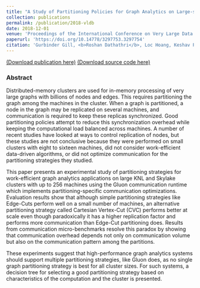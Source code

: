 ```yaml
---
title: "A Study of Partitioning Policies for Graph Analytics on Large-scale Distributed Platforms"
collection: publications
permalink: /publication/2018-vldb
date: 2018-12-01
venue: 'Proceedings of the International Conference on Very Large Data Bases (PVLDB)'
paperurl: 'https://doi.org/10.14778/3297753.3297754'
citation: 'Gurbinder Gill, <b>Roshan Dathathri</b>, Loc Hoang, Keshav Pingali, “A Study of Partitioning Policies for Graph Analytics on Large-scale Distributed Platforms,” Proceedings of the 45th International Conference on Very Large Data Bases (PVLDB), 12(4): 321-334, December 2018.'
---
```

[(Download publication here)](https://www.cs.utexas.edu/~roshan/PartitioningStudy.pdf) [(Download source code here)](https://github.com/IntelligentSoftwareSystems/Galois)

### Abstract

Distributed-memory clusters are used for in-memory processing of very large graphs with billions of nodes and edges. This requires partitioning the graph among the machines in the cluster. When a graph is partitioned, a node in the graph may be replicated on several machines, and communication is required to keep these replicas synchronized. Good partitioning policies attempt to reduce this synchronization overhead while keeping the computational load balanced across machines. A number of recent studies have looked at ways to control replication of nodes, but these studies are not conclusive because they were performed on small clusters with eight to sixteen machines, did not consider work-efficient data-driven algorithms, or did not optimize communication for the partitioning strategies they studied.

This paper presents an experimental study of partitioning strategies for work-efficient graph analytics applications on large KNL and Skylake clusters with up to 256 machines using the Gluon communication runtime which implements partitioning-specific communication optimizations. Evaluation results show that although simple partitioning strategies like Edge-Cuts perform well on a small number of machines, an alternative partitioning strategy called Cartesian Vertex-Cut (CVC) performs better at scale even though paradoxically it has a higher replication factor and performs more communication than Edge-Cut partitioning does. Results from communication micro-benchmarks resolve this paradox by showing that communication overhead depends not only on communication volume but also on the communication pattern among the partitions.

These experiments suggest that high-performance graph analytics systems should support multiple partitioning strategies, like Gluon does, as no single graph partitioning strategy is best for all cluster sizes. For such systems, a decision tree for selecting a good partitioning strategy based on characteristics of the computation and the cluster is presented.

